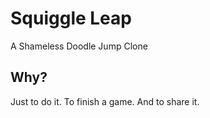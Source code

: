 # Squiggle Leap
A Shameless Doodle Jump Clone

## Why?
Just to do it. To finish a game. And to share it.

